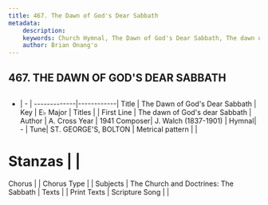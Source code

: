 ```yaml
---
title: 467. The Dawn of God's Dear Sabbath
metadata:
    description: 
    keywords: Church Hymnal, The Dawn of God's Dear Sabbath, The dawn of God&#039;s dear Sabbath, 
    author: Brian Onang'o
---
```



## 467. THE DAWN OF GOD'S DEAR SABBATH

```txt

```

- |   -  |
-------------|------------|
Title | The Dawn of God's Dear Sabbath |
Key | E♭ Major |
Titles |  |
First Line | The dawn of God&#039;s dear Sabbath |
Author | A. Cross
Year | 1941
Composer| J. Walch (1837-1901) |
Hymnal|  - |
Tune| ST. GEORGE&#039;S, BOLTON |
Metrical pattern | |
# Stanzas |  |
Chorus |  |
Chorus Type |  |
Subjects | The Church and Doctrines: The Sabbath |
Texts |  |
Print Texts | 
Scripture Song |  |
  
